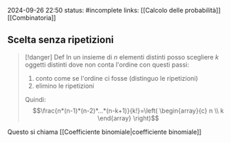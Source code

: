 2024-09-26 22:50
status: #incomplete 
links: [[Calcolo delle probabilità]] [[Combinatoria]]

## Scelta senza ripetizioni

> [!danger] Def
> In un insieme di $n$ elementi distinti posso scegliere $k$ oggetti distinti dove non conta l'ordine con questi passi:
> 1) conto come se l'ordine ci fosse (distinguo le ripetizioni)
> 2) elimino le ripetizioni
> 
> Quindi:
> $$\frac{n*(n-1)*(n-2)*...*(n-k+1)}{k!}=\left( \begin{array}{c} n \\ k \end{array} \right)$$

Questo si chiama [[Coefficiente binomiale|coefficiente binomiale]]